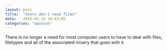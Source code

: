 ```yaml
---
layout: post
title:  "Users don't need files"
date:   2015-02-10 10:43:02
categories: "opinion"
---
```

There is no longer a need for most computer users to have to deal with files, filetypes and all of the associated misery that goes with it.
